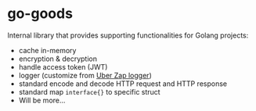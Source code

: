 # go-goods
Internal library that provides supporting functionalities for Golang projects:

- cache in-memory
- encryption & decryption
- handle access token (JWT)
- logger (customize from [Uber Zap logger](https://github.com/uber-go/zap))
- standard encode and decode HTTP request and HTTP response
- standard map `interface{}` to specific struct 
- Will be more... 
